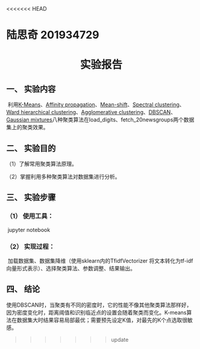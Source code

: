 <<<<<<< HEAD
# 陆思奇 201934729
# <center>实验报告  </center>

## 一、    实验内容

​        利用[K-Means](https://scikit-learn.org/stable/modules/clustering.html#k-means)、[Affinity propagation](https://scikit-learn.org/stable/modules/clustering.html#affinity-propagation)、[Mean-shift](https://scikit-learn.org/stable/modules/clustering.html#mean-shift)、[Spectral clustering](https://scikit-learn.org/stable/modules/clustering.html#spectral-clustering)、[Ward hierarchical clustering](https://scikit-learn.org/stable/modules/clustering.html#hierarchical-clustering)、[Agglomerative clustering](https://scikit-learn.org/stable/modules/clustering.html#hierarchical-clustering)、[DBSCAN](https://scikit-learn.org/stable/modules/clustering.html#dbscan)、[Gaussian mixtures](https://scikit-learn.org/stable/modules/mixture.html#mixture)八种聚类算法在load_digits、fetch_20newsgroups两个数据集上的聚类效果。

## 二、    实验目的

（1）了解常用聚类算法原理。

（2）掌握利用多种聚类算法对数据集进行分析。

## 三、    实验步骤

### （1）  使用工具：

​        jupyter notebook 

### （2）  实现过程：

​        加载数据集、数据集降维（使用sklearn内的TfidfVectorizer 将文本转化为tf-idf向量形式表示）、选择聚类算法、参数调整、结果输出。

## 四、    结论

​      使用DBSCAN时，当聚类有不同的密度时，它的性能不像其他聚类算法那样好，因为密度变化时，距离阈值和识别临近点的设置会随着聚类而变化。K-means算法在数据集大时结果容易局部最优；需要预先设定K值，对最先的K个点选取很敏感。

> > > > > > > update
